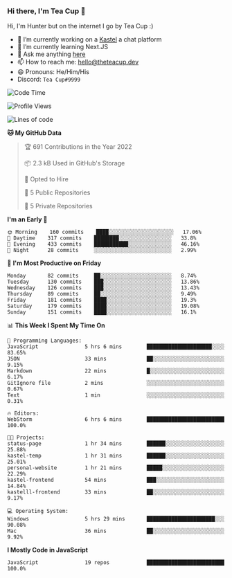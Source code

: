 ### Hi there, I'm Tea Cup 👋 

Hi, I'm Hunter but on the internet I go by Tea Cup :)

- 🔭 I’m currently working on a [Kastel](https://github.com/Kastelll) a chat platform
- 🌱 I’m currently learning Next.JS
- 💬 Ask me anything [here](https://github.com/TheTeaCup/TheTeaCup/issues)
- 📫 How to reach me: [hello@theteacup.dev](mailto:hello@theteacup.dev)
- 😄 Pronouns: He/Him/His
- Discord: `Tea Cup#9999`

<!--START_SECTION:waka-->
![Code Time](http://img.shields.io/badge/Code%20Time-189%20hrs%2025%20mins-blue)

![Profile Views](http://img.shields.io/badge/Profile%20Views-63-blue)

![Lines of code](https://img.shields.io/badge/From%20Hello%20World%20I%27ve%20Written-69%20Thousand%20lines%20of%20code-blue)

**🐱 My GitHub Data** 

> 🏆 691 Contributions in the Year 2022
 > 
> 📦 2.3 kB Used in GitHub's Storage 
 > 
> 💼 Opted to Hire
 > 
> 📜 5 Public Repositories 
 > 
> 🔑 5 Private Repositories  
 > 
**I'm an Early 🐤** 

```text
🌞 Morning    160 commits    ████░░░░░░░░░░░░░░░░░░░░░   17.06% 
🌆 Daytime    317 commits    ████████░░░░░░░░░░░░░░░░░   33.8% 
🌃 Evening    433 commits    ███████████░░░░░░░░░░░░░░   46.16% 
🌙 Night      28 commits     ░░░░░░░░░░░░░░░░░░░░░░░░░   2.99%

```
📅 **I'm Most Productive on Friday** 

```text
Monday       82 commits     ██░░░░░░░░░░░░░░░░░░░░░░░   8.74% 
Tuesday      130 commits    ███░░░░░░░░░░░░░░░░░░░░░░   13.86% 
Wednesday    126 commits    ███░░░░░░░░░░░░░░░░░░░░░░   13.43% 
Thursday     89 commits     ██░░░░░░░░░░░░░░░░░░░░░░░   9.49% 
Friday       181 commits    ████░░░░░░░░░░░░░░░░░░░░░   19.3% 
Saturday     179 commits    ████░░░░░░░░░░░░░░░░░░░░░   19.08% 
Sunday       151 commits    ████░░░░░░░░░░░░░░░░░░░░░   16.1%

```


📊 **This Week I Spent My Time On** 

```text
💬 Programming Languages: 
JavaScript               5 hrs 6 mins        █████████████████████░░░░   83.65% 
JSON                     33 mins             ██░░░░░░░░░░░░░░░░░░░░░░░   9.15% 
Markdown                 22 mins             █░░░░░░░░░░░░░░░░░░░░░░░░   6.17% 
GitIgnore file           2 mins              ░░░░░░░░░░░░░░░░░░░░░░░░░   0.67% 
Text                     1 min               ░░░░░░░░░░░░░░░░░░░░░░░░░   0.31%

🔥 Editors: 
WebStorm                 6 hrs 6 mins        █████████████████████████   100.0%

🐱‍💻 Projects: 
status-page              1 hr 34 mins        ██████░░░░░░░░░░░░░░░░░░░   25.88% 
kastel-temp              1 hr 31 mins        ██████░░░░░░░░░░░░░░░░░░░   25.01% 
personal-website         1 hr 21 mins        █████░░░░░░░░░░░░░░░░░░░░   22.29% 
kastel-frontend          54 mins             ███░░░░░░░░░░░░░░░░░░░░░░   14.84% 
kastelll-frontend        33 mins             ██░░░░░░░░░░░░░░░░░░░░░░░   9.17%

💻 Operating System: 
Windows                  5 hrs 29 mins       ██████████████████████░░░   90.08% 
Mac                      36 mins             ██░░░░░░░░░░░░░░░░░░░░░░░   9.92%

```

**I Mostly Code in JavaScript** 

```text
JavaScript               19 repos            █████████████████████████   100.0%

```



<!--END_SECTION:waka-->
